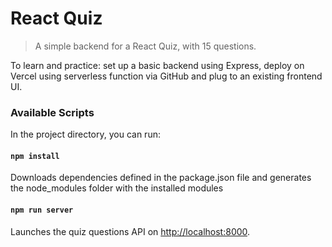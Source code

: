 # React Quiz

> A simple backend for a React Quiz, with 15 questions.

To learn and practice: set up a basic backend using Express, deploy on Vercel
using serverless function via GitHub and plug to an existing frontend UI.

### Available Scripts

In the project directory, you can run:

#### `npm install`

Downloads dependencies defined in the package.json file and generates the
node_modules folder with the installed modules

#### `npm run server`

Launches the quiz questions API on
[http://localhost:8000](http://localhost:8000).
